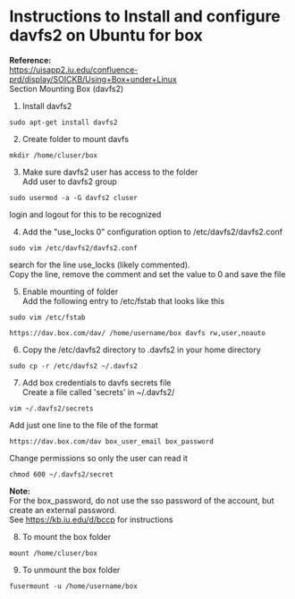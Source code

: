 # Instructions to Install and configure davfs2 on Ubuntu for box

__Reference:__     
https://uisapp2.iu.edu/confluence-prd/display/SOICKB/Using+Box+under+Linux    
Section Mounting Box (davfs2)    

1. Install davfs2
```
sudo apt-get install davfs2
```

2. Create folder to mount davfs
```
mkdir /home/cluser/box
```

3. Make sure davfs2 user has access to the folder     
Add user to davfs2 group
```
sudo usermod -a -G davfs2 cluser
```
login and logout for this to be recognized

4. Add the "use_locks 0" configuration option to /etc/davfs2/davfs2.conf
```
sudo vim /etc/davfs2/davfs2.conf
```
search for the line use_locks (likely commented).         
Copy the line, remove the comment and set the value to 0 and save the file

5. Enable mounting of folder    
Add the following entry to /etc/fstab that looks like this    
```
sudo vim /etc/fstab
```
```
https://dav.box.com/dav/ /home/username/box davfs rw,user,noauto
```

6. Copy the /etc/davfs2 directory to .davfs2 in your home directory    
```
sudo cp -r /etc/davfs2 ~/.davfs2
```

7. Add box credentials to davfs secrets file        
Create a file called 'secrets' in ~/.davfs2/
```
vim ~/.davfs2/secrets
```
Add just one line to the file of the format    
```
https://dav.box.com/dav box_user_email box_password
```
Change permissions so only the user can read it
```
chmod 600 ~/.davfs2/secret
```
__Note:__    
For the box_password, do not use the sso password of the account, but create an external password.         
See https://kb.iu.edu/d/bccp for instructions    

8. To mount the box folder
```
mount /home/cluser/box 
```

9. To unmount the box folder
```
fusermount -u /home/username/box
```